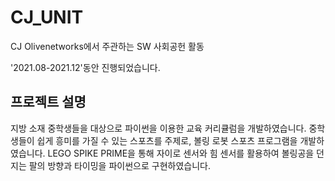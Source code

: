 # CJ_UNIT
CJ Olivenetworks에서 주관하는 SW 사회공헌 활동  

'2021.08-2021.12'동안 진행되었습니다.  

## 프로젝트 설명
지방 소재 중학생들을 대상으로 파이썬을 이용한 교육 커리큘럼을 개발하였습니다. 중학생들이 쉽게 흥미를 가질 수 있는 스포츠를 주제로, 볼링 로봇 스포츠 프로그램을 개발하였습니다. LEGO SPIKE PRIME을 통해 자이로 센서와 힘 센서를 활용하여 볼링공을 던지는 팔의 방향과 타이밍을 파이썬으로 구현하였습니다. 

